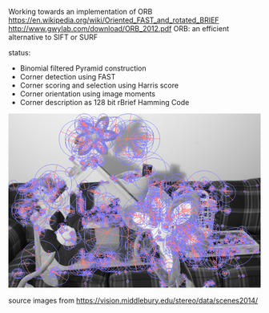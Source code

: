 Working towards an implementation of ORB
https://en.wikipedia.org/wiki/Oriented_FAST_and_rotated_BRIEF
http://www.gwylab.com/download/ORB_2012.pdf ORB: an efficient alternative to SIFT or SURF

status:
* Binomial filtered Pyramid construction
* Corner detection using FAST
* Corner scoring and selection using Harris score
* Corner orientation using image moments
* Corner description as 128 bit rBrief Hamming Code

![corner locations with scale and orientation](result.png)


source images from https://vision.middlebury.edu/stereo/data/scenes2014/

